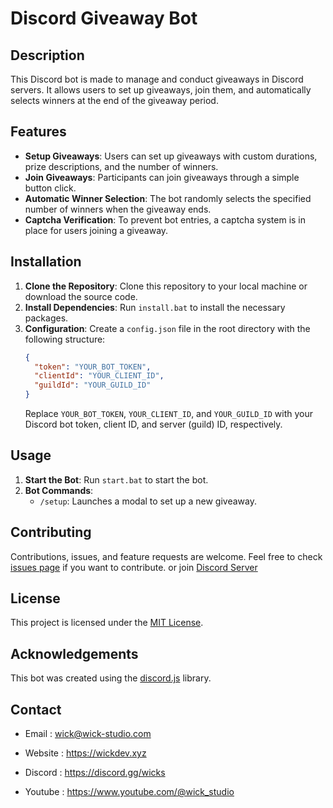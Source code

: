 # Discord Giveaway Bot

## Description
This Discord bot is made to manage and conduct giveaways in Discord servers. It allows users to set up giveaways, join them, and automatically selects winners at the end of the giveaway period.

## Features
- **Setup Giveaways**: Users can set up giveaways with custom durations, prize descriptions, and the number of winners.
- **Join Giveaways**: Participants can join giveaways through a simple button click.
- **Automatic Winner Selection**: The bot randomly selects the specified number of winners when the giveaway ends.
- **Captcha Verification**: To prevent bot entries, a captcha system is in place for users joining a giveaway.

## Installation
1. **Clone the Repository**: Clone this repository to your local machine or download the source code.
2. **Install Dependencies**: Run `install.bat` to install the necessary packages.
3. **Configuration**: Create a `config.json` file in the root directory with the following structure:
   ```json
   {
     "token": "YOUR_BOT_TOKEN",
     "clientId": "YOUR_CLIENT_ID",
     "guildId": "YOUR_GUILD_ID"
   }
   ```
   Replace `YOUR_BOT_TOKEN`, `YOUR_CLIENT_ID`, and `YOUR_GUILD_ID` with your Discord bot token, client ID, and server (guild) ID, respectively.

## Usage
1. **Start the Bot**: Run `start.bat` to start the bot.
2. **Bot Commands**:
   - `/setup`: Launches a modal to set up a new giveaway.

## Contributing

Contributions, issues, and feature requests are welcome. Feel free to check [issues page]([link-to-your-issues-page](https://github.com/wickstudio/giveaway-discord-bot/issues)) if you want to contribute. or join [Discord Server](https://discord.gg/wicks)

## License
This project is licensed under the [MIT License](LICENSE).

## Acknowledgements
This bot was created using the [discord.js](https://discord.js.org/) library.

## Contact

- Email : wick@wick-studio.com

- Website : https://wickdev.xyz

- Discord : https://discord.gg/wicks

- Youtube : https://www.youtube.com/@wick_studio